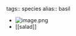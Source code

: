 tags:: species
alias:: basil

- ![image.png](https://peach-geographical-bat-397.mypinata.cloud/ipfs/QmQQZvcjFVQ8rha3sbu1orRzXda5HviNRcbwixYGsGsund)
- [[salad]]
